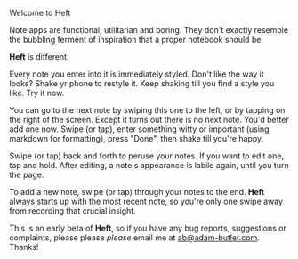 Welcome to Heft

Note apps are functional, utilitarian and boring. They don't exactly resemble the bubbling ferment of inspiration that a proper notebook should be. 

**Heft** is different.

Every note you enter into it is immediately styled. Don't like the way it looks? Shake yr phone to restyle it. Keep shaking till you find a style you like. Try it now.

You can go to the next note by swiping this one to the left, or by tapping on the right of the screen. Except it turns out there is no next note. You'd better add one now. Swipe (or tap), enter something witty or important (using markdown for formatting), press "Done", then shake till you're happy.

Swipe (or tap) back and forth to peruse your notes. If you want to edit one, tap and hold. After editing, a note's appearance is labile again, until you turn the page.

To add a new note, swipe (or tap) through your notes to the end. **Heft** always starts up with the most recent note, so you're only one swipe away from recording that crucial insight.

This is an early beta of **Heft**, so if you have any bug reports, suggestions or complaints, please please *please* email me at [ab@adam-butler.com](mailto:ab@adam-butler.com). Thanks!